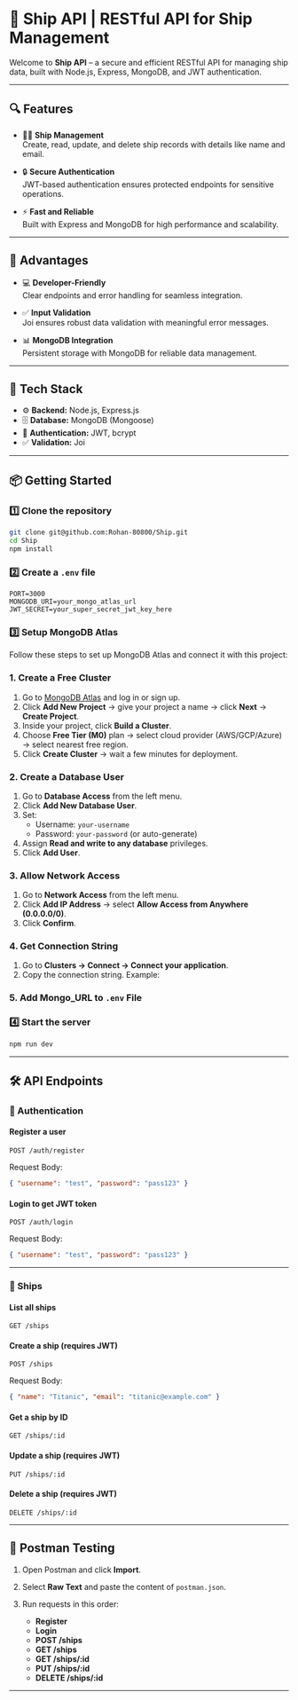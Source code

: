 # 🚀 Ship API | RESTful API for Ship Management

Welcome to **Ship API** – a secure and efficient RESTful API for managing ship data, built with Node.js, Express, MongoDB, and JWT authentication.

---

## 🔍 Features

- 👨‍✈️ **Ship Management**  
  Create, read, update, and delete ship records with details like name and email.

- 🔒 **Secure Authentication**  
  JWT-based authentication ensures protected endpoints for sensitive operations.

- ⚡ **Fast and Reliable**  
  Built with Express and MongoDB for high performance and scalability.

---

## 🎯 Advantages

- 💻 **Developer-Friendly**  
  Clear endpoints and error handling for seamless integration.

- ✅ **Input Validation**  
  Joi ensures robust data validation with meaningful error messages.

- 📊 **MongoDB Integration**  
  Persistent storage with MongoDB for reliable data management.

---

## 🔧 Tech Stack

- ⚙️ **Backend:** Node.js, Express.js  
- 🗄️ **Database:** MongoDB (Mongoose)  
- 🔐 **Authentication:** JWT, bcrypt  
- ✅ **Validation:** Joi  

---

## 📦 Getting Started

### 1️⃣ Clone the repository
```bash
git clone git@github.com:Rohan-80800/Ship.git
cd Ship
npm install
````

### 2️⃣ Create a `.env` file

```env
PORT=3000
MONGODB_URI=your_mongo_atlas_url
JWT_SECRET=your_super_secret_jwt_key_here
```

### 3️⃣ Setup MongoDB Atlas

Follow these steps to set up MongoDB Atlas and connect it with this project:

### 1. Create a Free Cluster
1. Go to [MongoDB Atlas](https://www.mongodb.com/atlas) and log in or sign up.
2. Click **Add New Project** → give your project a name → click **Next** → **Create Project**.
3. Inside your project, click **Build a Cluster**.
4. Choose **Free Tier (M0)** plan → select cloud provider (AWS/GCP/Azure) → select nearest free region.
5. Click **Create Cluster** → wait a few minutes for deployment.

### 2. Create a Database User
1. Go to **Database Access** from the left menu.
2. Click **Add New Database User**.
3. Set:
   - Username: `your-username`
   - Password: `your-password` (or auto-generate)
4. Assign **Read and write to any database** privileges.
5. Click **Add User**.

### 3. Allow Network Access
1. Go to **Network Access** from the left menu.
2. Click **Add IP Address** → select **Allow Access from Anywhere (0.0.0.0/0)**.
3. Click **Confirm**.

### 4. Get Connection String
1. Go to **Clusters → Connect → Connect your application**.
2. Copy the connection string. Example:

### 5. Add Mongo_URL to `.env` File

### 4️⃣ Start the server

```bash
npm run dev
```
---

## 🛠️ API Endpoints

### 🔑 Authentication

#### Register a user

```http
POST /auth/register
```

Request Body:

```json
{ "username": "test", "password": "pass123" }
```

#### Login to get JWT token

```http
POST /auth/login
```

Request Body:

```json
{ "username": "test", "password": "pass123" }
```

---

### 🚢 Ships

#### List all ships

```http
GET /ships
```

#### Create a ship (requires JWT)

```http
POST /ships
```

Request Body:

```json
{ "name": "Titanic", "email": "titanic@example.com" }
```

#### Get a ship by ID

```http
GET /ships/:id
```

#### Update a ship (requires JWT)

```http
PUT /ships/:id
```

#### Delete a ship (requires JWT)

```http
DELETE /ships/:id
```

---

## 🧪 Postman Testing

1. Open Postman and click **Import**.

2. Select **Raw Text** and paste the content of `postman.json`.

3. Run requests in this order:

   * **Register**
   * **Login**
   * **POST /ships**
   * **GET /ships**
   * **GET /ships/\:id**
   * **PUT /ships/\:id**
   * **DELETE /ships/\:id**

---




